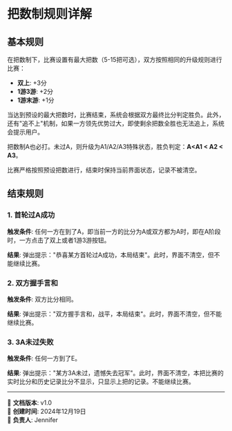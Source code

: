 # 把数制规则详解

## 基本规则

在把数制下，比赛设置有最大把数（5-15把可选），双方按照相同的升级规则进行比赛：
- **双上**: +3分
- **1游3游**: +2分  
- **1游末游**: +1分

当达到预设的最大把数时，比赛结束，系统会根据双方最终比分判定胜负。此外，还有"追不上"机制，如果一方领先优势过大，即使剩余把数全胜也无法追上，系统会提示用户。

把数制A也必打。未过A，则升级为A1/A2/A3特殊状态，胜负判定：**A<A1 < A2 < A3**。

比赛严格按照预设把数进行，结束时保持当前界面状态，记录不被清空。

## 结束规则

### 1. 首轮过A成功
**触发条件**: 任何一方在到了A，即当前一方的比分为A或双方都为A时，即在A阶段时，一方点击了双上或者1游3游按钮。

**结果**: 弹出提示："恭喜某方首轮过A成功，本局结束"。此时，界面不清空，但不能继续比赛。

### 2. 双方握手言和
**触发条件**: 双方比分相同。

**结果**: 弹出提示："双方握手言和，战平，本局结束"。此时，界面不清空，但不能继续比赛。

### 3. 3A未过失败
**触发条件**: 任何一方到了E。

**结果**: 弹出提示："某方3A未过，遗憾失去冠军"。此时，界面不清空，本把比赛的实时比分和历史记录比分不显示，只显示上把的记录。不能继续比赛。

---

📝 **文档版本**: v1.0  
📅 **创建时间**: 2024年12月19日  
👤 **负责人**: Jennifer
